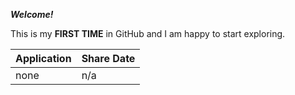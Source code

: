 __*Welcome!*__

This is my **FIRST TIME** in GitHub and I am happy to start exploring.

**Application**  | Share Date
------------ | -------------
none         | n/a
